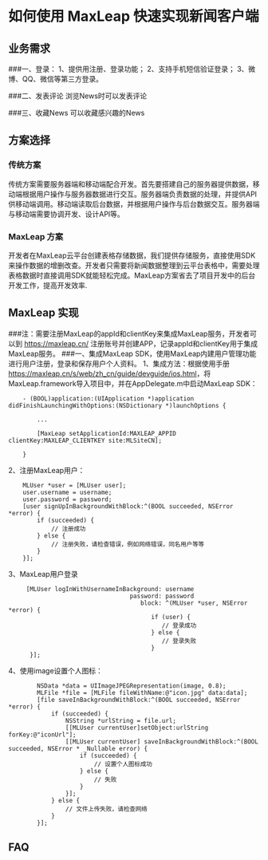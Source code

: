 # 如何使用 MaxLeap 快速实现新闻客户端
## 业务需求
###一、登录：
1、提供用注册、登录功能；
2、支持手机短信验证登录；
3、微博、QQ、微信等第三方登录。

###二、发表评论
  浏览News时可以发表评论

###三、收藏News
  可以收藏感兴趣的News

## 方案选择

### 传统方案
 传统方案需要服务器端和移动端配合开发。首先要搭建自己的服务器提供数据，移动端根据用户操作与服务器数据进行交互。服务器端负责数据的处理，并提供API供移动端调用。移动端读取后台数据，并根据用户操作与后台数据交互。服务器端与移动端需要协调开发、设计API等。
 
### MaxLeap 方案
 开发者在MaxLeap云平台创建表格存储数据，我们提供存储服务，直接使用SDK来操作数据的增删改查。开发者只需要将新闻数据整理到云平台表格中，需要处理表格数据时直接调用SDK就能轻松完成。MaxLeap方案省去了项目开发中的后台开发工作，提高开发效率.

## MaxLeap 实现
###注：需要注册MaxLeap的appId和clientKey来集成MaxLeap服务，开发者可以到 https://maxleap.cn/ 注册账号并创建APP，记录appId和clientKey用于集成MaxLeap服务。
###一、集成MaxLeap SDK，使用MaxLeap内建用户管理功能进行用户注册，登录和保存用户个人资料。
1、集成方法：根据使用手册 <https://maxleap.cn/s/web/zh_cn/guide/devguide/ios.html>，将MaxLeap.framework导入项目中，并在AppDelegate.m中启动MaxLeap SDK：

		- (BOOL)application:(UIApplication *)application didFinishLaunchingWithOptions:(NSDictionary *)launchOptions {
    		
    		...
    		
    		[MaxLeap setApplicationId:MAXLEAP_APPID clientKey:MAXLEAP_CLIENTKEY site:MLSiteCN];

		}
		
2、注册MaxLeap用户：

        MLUser *user = [MLUser user];
        user.username = username;
        user.password = password;
        [user signUpInBackgroundWithBlock:^(BOOL succeeded, NSError *error) {
            if (succeeded) {
                // 注册成功 
            } else {
                // 注册失败，请检查错误，例如网络错误，同名用户等等
            }
        }];
        
3、MaxLeap用户登录
 
         [MLUser logInWithUsernameInBackground: username
                                      password: password
                                         block: ^(MLUser *user, NSError *error) {
                                            if (user) {
                                               // 登录成功
                                            } else {
                                               // 登录失败
                                            }
          }];
4、使用image设置个人图标：

            NSData *data = UIImageJPEGRepresentation(image, 0.8);
            MLFile *file = [MLFile fileWithName:@"icon.jpg" data:data];
            [file saveInBackgroundWithBlock:^(BOOL succeeded, NSError *error) {
                if (succeeded) {
                    NSString *urlString = file.url;
                    [[MLUser currentUser]setObject:urlString forKey:@"iconUrl"];
                    [[MLUser currentUser] saveInBackgroundWithBlock:^(BOOL succeeded, NSError * _Nullable error) {
                        if (succeeded) {
                            // 设置个人图标成功
                        } else {
                            // 失败
                        }
                    }];
                } else {
                    // 文件上传失败，请检查网络
                }
            }];
 


## FAQ
